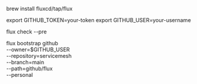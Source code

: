 

brew install fluxcd/tap/flux

export GITHUB_TOKEN=your-token
export GITHUB_USER=your-username

flux check --pre

flux bootstrap github \
  --owner=$GITHUB_USER \
  --repository=servicemesh \
  --branch=main \
  --path=github/flux \
  --personal
